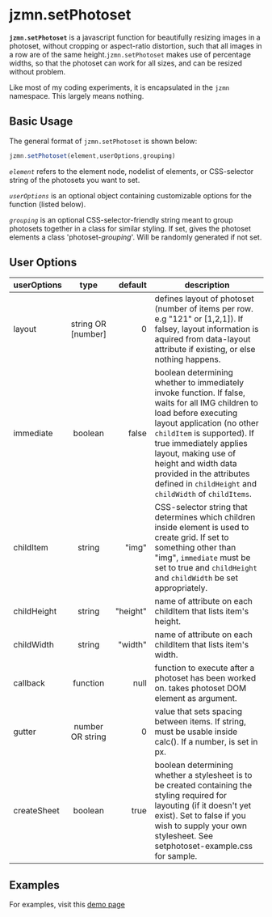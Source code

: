 jzmn.setPhotoset
================
**`jzmn.setPhotoset`** is a javascript function for beautifully resizing images in a photoset, without cropping or aspect-ratio distortion, such that all images in a row are of the same height.`jzmn.setPhotoset` makes use of percentage widths, so that the photoset can work for all sizes, and can be resized without problem.

Like most of my coding experiments, it is encapsulated in the `jzmn` namespace. This largely means nothing.

Basic Usage
-----------
The general format of `jzmn.setPhotoset` is shown below:
```javascript
jzmn.setPhotoset(element,userOptions,grouping)
```
*`element`* refers to the element node, nodelist of elements, or CSS-selector string of the photosets you want to set. 

*`userOptions`* is an optional object containing customizable options for the function (listed below).

*`grouping`* is an optional CSS-selector-friendly string meant to group photosets together in a class for similar styling. If set, gives the photoset elements a class 'photoset-*grouping*'. Will be randomly generated if not set.

User Options
------------
| userOptions        | type           | default  | description |
| ------------- |:-------------:| -----:| ---- |
| layout     	| string OR [number]| 0 		| defines layout of photoset (number of items per row. e.g "121" or [1,2,1]). If falsey, layout information is aquired from data-layout attribute if existing, or else nothing happens. |
| immediate    	| boolean      		| false 	| boolean determining whether to immediately invoke function. If false, waits for all IMG children to load before executing layout application (no other `childItem` is supported). If true immediately applies layout, making use of height and width data provided in the attributes defined in `childHeight` and `childWidth` of `childItems`. |
| childItem		| string			| "img"		| CSS-selector string that determines which children inside element is used to create grid. If set to something other than "img", `immediate` must be set to true and `childHeight` and `childWidth` be set appropriately.|
| childHeight 	| string      		| "height" 	| name of attribute on each childItem that lists item's height. |
| childWidth 	| string      		| "width" 	| name of attribute on each childItem that lists item's width. |
| callback		| function			| null  	| function to execute after a photoset has been worked on. takes photoset DOM element as argument. |
| gutter 		| number OR string 	| 0 		| value that sets spacing between items. If string, must be usable inside calc(). If a number, is set in px. |
| createSheet   | boolean 			| true 		| boolean determining whether a stylesheet is to be created containing the styling required for layouting (if it doesn't yet exist). Set to false if you wish to supply your own stylesheet. See setphotoset-example.css for sample.|

Examples
--------

For examples, visit this [demo page](http://jzumun.github.io/setPhotoset/)
